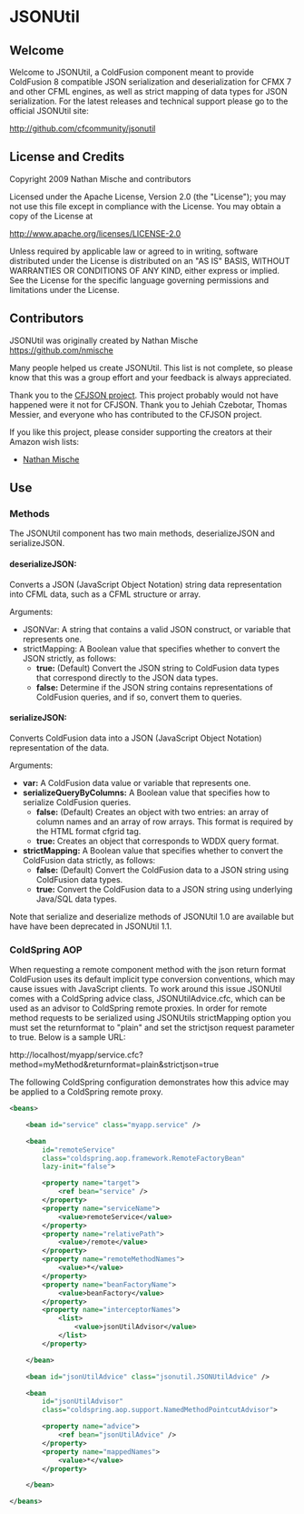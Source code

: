 # JSONUtil

## Welcome

Welcome to JSONUtil, a ColdFusion component meant to provide
ColdFusion 8 compatible JSON serialization and deserialization for
CFMX 7 and other CFML engines, as well as strict mapping of data types
for JSON serialization. For the latest releases and technical support
please go to the official JSONUtil site:

http://github.com/cfcommunity/jsonutil

## License and Credits

Copyright 2009 Nathan Mische and contributors

Licensed under the Apache License, Version 2.0 (the "License"); you may
not use this file except in compliance with the License. You may obtain
a copy of the License at

http://www.apache.org/licenses/LICENSE-2.0

Unless required by applicable law or agreed to in writing, software
distributed under the License is distributed on an "AS IS" BASIS,
WITHOUT WARRANTIES OR CONDITIONS OF ANY KIND, either express or
implied. See the License for the specific language governing
permissions and limitations under the License.


## Contributors

JSONUtil was originally created by Nathan Mische <https://github.com/nmische>

Many people helped us create JSONUtil. This list is not complete, so please know that this was a
group effort and your feedback is always appreciated.

Thank you to the [CFJSON project](http://www.epiphantastic.com/cfjson). This project probably would not have happened were it not for CFJSON.
Thank you to Jehiah Czebotar, Thomas Messier, and everyone who has contributed to the CFJSON project.

If you like this project, please consider supporting the creators at their Amazon wish lists:

- [Nathan Mische](http://www.amazon.com/gp/registry/wishlist/1PMU5WXR9RZNJ/ref=wl_web/)

## Use

### Methods

The JSONUtil component has two main methods, deserializeJSON and
serializeJSON.

#### deserializeJSON:

Converts a JSON (JavaScript Object Notation) string data representation into CFML data, such as a CFML structure or array.

Arguments:

 - JSONVar: A string that contains a valid JSON construct, or variable that represents one.
 - strictMapping: A Boolean value that specifies whether to convert the JSON strictly, as follows:
   - **true:** (Default) Convert the JSON string to ColdFusion data types that correspond directly to the JSON data types.
   - **false:** Determine if the JSON string contains representations of ColdFusion queries, and if so, convert them to queries.

#### serializeJSON:

Converts ColdFusion data into a JSON (JavaScript Object Notation) representation of the data.

Arguments:

 - **var:** A ColdFusion data value or variable that represents one.
 - **serializeQueryByColumns:** A Boolean value that specifies how to serialize ColdFusion queries.
   - **false:** (Default) Creates an object with two entries: an array of column names and an array of row arrays. This format is required by the HTML format cfgrid tag.
   - **true:** Creates an object that corresponds to WDDX query format.
 - **strictMapping:** A Boolean value that specifies whether to convert the ColdFusion data strictly, as follows:
   - **false:** (Default) Convert the ColdFusion data to a JSON string using ColdFusion data types.
   - **true:** Convert the ColdFusion data to a JSON string using underlying Java/SQL data types.

Note that serialize and deserialize methods of JSONUtil 1.0 are available but have have been deprecated in JSONUtil 1.1.

### ColdSpring AOP

When requesting a remote component method with the json return format
ColdFusion uses its default implicit type conversion conventions, which
may cause issues with JavaScript clients. To work around this issue
JSONUtil comes with a ColdSpring advice class, JSONUtilAdvice.cfc,
which can be used as an advisor to ColdSpring remote proxies. In order
for remote method requests to be serialized using JSONUtils
strictMapping option you must set the returnformat to "plain" and set
the strictjson request parameter to true. Below is a sample URL:

http://localhost/myapp/service.cfc?method=myMethod&returnformat=plain&strictjson=true

The following ColdSpring configuration demonstrates how this advice
may be applied to a ColdSpring remote proxy.

```xml
<beans>

	<bean id="service" class="myapp.service" />

	<bean
		id="remoteService"
		class="coldspring.aop.framework.RemoteFactoryBean"
		lazy-init="false">

		<property name="target">
			<ref bean="service" />
		</property>
		<property name="serviceName">
			<value>remoteService</value>
		</property>
		<property name="relativePath">
			<value>/remote</value>
		</property>
		<property name="remoteMethodNames">
			<value>*</value>
		</property>
		<property name="beanFactoryName">
			<value>beanFactory</value>
		</property>
		<property name="interceptorNames">
			<list>
				<value>jsonUtilAdvisor</value>
			</list>
		</property>

	</bean>

	<bean id="jsonUtilAdvice" class="jsonutil.JSONUtilAdvice" />

	<bean
		id="jsonUtilAdvisor"
		class="coldspring.aop.support.NamedMethodPointcutAdvisor">

		<property name="advice">
			<ref bean="jsonUtilAdvice" />
		</property>
		<property name="mappedNames">
			<value>*</value>
		</property>

	</bean>

</beans>
```
